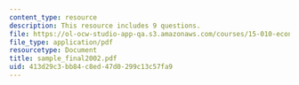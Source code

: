 ```yaml
---
content_type: resource
description: This resource includes 9 questions.
file: https://ol-ocw-studio-app-qa.s3.amazonaws.com/courses/15-010-economic-analysis-for-business-decisions-fall-2004/413d29c3bb84c8ed47d0299c13c57fa9_sample_final2002.pdf
file_type: application/pdf
resourcetype: Document
title: sample_final2002.pdf
uid: 413d29c3-bb84-c8ed-47d0-299c13c57fa9
---
```


